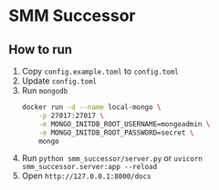 # SMM Successor

## How to run

1. Copy `config.example.toml` to `config.toml`
2. Update `config.toml`
3. Run `mongodb`
    ```bash
    docker run -d --name local-mongo \
        -p 27017:27017 \
        -e MONGO_INITDB_ROOT_USERNAME=mongoadmin \
        -e MONGO_INITDB_ROOT_PASSWORD=secret \
        mongo
    ```
4. Run `python smm_successor/server.py` or  `uvicorn smm_successor.server:app --reload`
5. Open `http://127.0.0.1:8000/docs`
